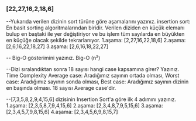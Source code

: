 ### [22,27,16,2,18,6]

--Yukarıda verilen dizinin sort türüne göre aşamalarını yazınız.
insertion sort: En basit sorting algoritmalarından biridir. Verilen diziden en küçük elemanı bulup en baştaki ile yer değiştiriyor ve bu işlem tüm sayılarda en büyükten en küçüğe olacak şekilde tekrarlanıyor.
1.aşama: [2,27,16,22,18,6]
2.aşama: [2,6,16,22,18,27]
3.aşama: [2,6,16,18,22,27]

-- Big-O gösterimini yazınız.
Big-O (n²)

--Dizi sıralandıktan sonra 18 sayısı hangi case kapsamına girer? Yazınız.
Time Complexity Average case: Aradığımız sayının ortada olması, Worst case: Aradığımız sayının sonda olması, Best case: Aradığımız sayının dizinin en başında olması.
18 sayısı Average case'dir.

--[7,3,5,8,2,9,4,15,6] dizisinin Insertion Sort'a göre ilk 4 adımını yazınız.
1.aşama: [2,3,5,8,7,9,4,15,6]
2.aşama: [2,3,4,8,7,9,5,15,6]
3.aşama: [2,3,4,5,7,9,8,15,6]
4.aşama: [2,3,4,5,6,9,8,15,7]

